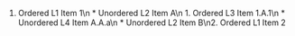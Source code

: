 1. Ordered L1 Item 1\\n \* Unordered L2 Item A\\n 1. Ordered L3 Item 1.A.1\\n \* Unordered L4 Item A.A.a\\n \* Unordered L2 Item B\\n2. Ordered L1 Item 2